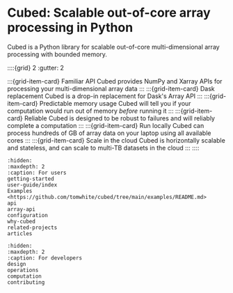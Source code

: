 # Cubed: Scalable out-of-core array processing in Python

Cubed is a Python library for scalable out-of-core multi-dimensional array processing with bounded memory.

::::{grid} 2
:gutter: 2

:::{grid-item-card}  Familiar API
Cubed provides NumPy and Xarray APIs for processing your multi-dimensional array data
:::
:::{grid-item-card}  Dask replacement
Cubed is a drop-in replacement for Dask's Array API
:::
:::{grid-item-card}  Predictable memory usage
Cubed will tell you if your computation would run out of memory *before* running it
:::
:::{grid-item-card}  Reliable
Cubed is designed to be robust to failures and will reliably complete a computation
:::
:::{grid-item-card}  Run locally
Cubed can process hundreds of GB of array data on your laptop using all available cores
:::
:::{grid-item-card}  Scale in the cloud
Cubed is horizontally scalable and stateless, and can scale to multi-TB datasets in the cloud
:::
::::

```{toctree}
:hidden:
:maxdepth: 2
:caption: For users
getting-started
user-guide/index
Examples <https://github.com/tomwhite/cubed/tree/main/examples/README.md>
api
array-api
configuration
why-cubed
related-projects
articles
```

```{toctree}
:hidden:
:maxdepth: 2
:caption: For developers
design
operations
computation
contributing
```
